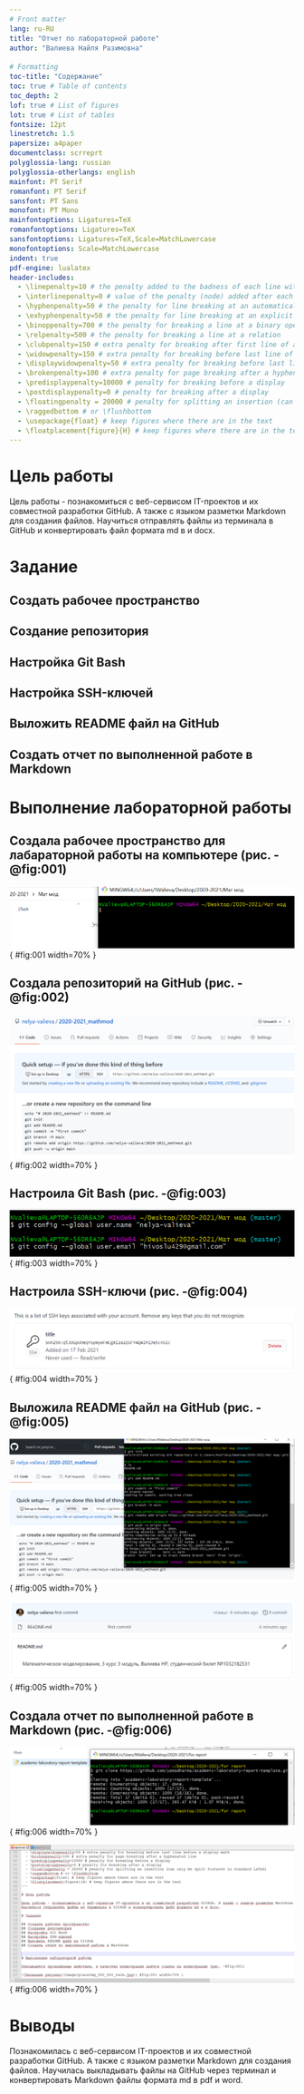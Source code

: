 ```yaml
---
# Front matter
lang: ru-RU
title: "Отчет по лабораторной работе"
author: "Валиева Найля Разимовна"

# Formatting
toc-title: "Содержание"
toc: true # Table of contents
toc_depth: 2
lof: true # List of figures
lot: true # List of tables
fontsize: 12pt
linestretch: 1.5
papersize: a4paper
documentclass: scrreprt
polyglossia-lang: russian
polyglossia-otherlangs: english
mainfont: PT Serif
romanfont: PT Serif
sansfont: PT Sans
monofont: PT Mono
mainfontoptions: Ligatures=TeX
romanfontoptions: Ligatures=TeX
sansfontoptions: Ligatures=TeX,Scale=MatchLowercase
monofontoptions: Scale=MatchLowercase
indent: true
pdf-engine: lualatex
header-includes:
  - \linepenalty=10 # the penalty added to the badness of each line within a paragraph (no associated penalty node) Increasing the value makes tex try to have fewer lines in the paragraph.
  - \interlinepenalty=0 # value of the penalty (node) added after each line of a paragraph.
  - \hyphenpenalty=50 # the penalty for line breaking at an automatically inserted hyphen
  - \exhyphenpenalty=50 # the penalty for line breaking at an explicit hyphen
  - \binoppenalty=700 # the penalty for breaking a line at a binary operator
  - \relpenalty=500 # the penalty for breaking a line at a relation
  - \clubpenalty=150 # extra penalty for breaking after first line of a paragraph
  - \widowpenalty=150 # extra penalty for breaking before last line of a paragraph
  - \displaywidowpenalty=50 # extra penalty for breaking before last line before a display math
  - \brokenpenalty=100 # extra penalty for page breaking after a hyphenated line
  - \predisplaypenalty=10000 # penalty for breaking before a display
  - \postdisplaypenalty=0 # penalty for breaking after a display
  - \floatingpenalty = 20000 # penalty for splitting an insertion (can only be split footnote in standard LaTeX)
  - \raggedbottom # or \flushbottom
  - \usepackage{float} # keep figures where there are in the text
  - \floatplacement{figure}{H} # keep figures where there are in the text
---
```


# Цель работы

Цель работы - познакомиться с веб-сервисом IT-проектов и их совместной разработки GitHub. А также с языком разметки Markdown для создания файлов. 
Научиться отправлять файлы из терминала в GitHub и конвертировать файл формата md в и docx.

# Задание

## Создать рабочее пространство
## Создание репозитория
## Настройка Git Bash
## Настройка SSH-ключей
## Выложить README файл на GitHub
## Создать отчет по выполненной работе в Markdown 


# Выполнение лабораторной работы

## Создала рабочее пространство для лабараторной работы на компьютере (рис. -@fig:001)

![Рабочее пространство](image/0.png){ #fig:001 width=70% }

## Создала репозиторий на GitHub (рис. -@fig:002)

![Создание репозитория](image/1.png){ #fig:002 width=70% }

## Настроила Git Bash (рис. -@fig:003)

![Базовая настройка](image/1a.png){ #fig:003 width=70% }

## Настроила SSH-ключи (рис. -@fig:004)

![Настройка ключей](image/1b.png){ #fig:004 width=70% }

## Выложила README файл на GitHub (рис. -@fig:005)

![README файл на GitHub](image/2.png){ #fig:005 width=70% }

![README файл на GitHub](image/3.png){ #fig:005 width=70% }

## Создала отчет по выполненной работе в Markdown (рис. -@fig:006)

![Копирование шаблона для создания отчета](image/4.png){ #fig:006 width=70% }

![Процесс создания отчета](image/5.png){ #fig:006 width=70% }

# Выводы

Познакомилась с веб-сервисом IT-проектов и их совместной разработки GitHub. А также с языком разметки Markdown для создания файлов.
Научилась выкладывать файлы на GitHub через терминал и конвертировать Markdown файлы формата md в pdf и word.
